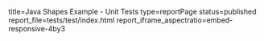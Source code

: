 title=Java Shapes Example - Unit Tests
type=reportPage
status=published
report_file=tests/test/index.html
report_iframe_aspectratio=embed-responsive-4by3
~~~~~~


